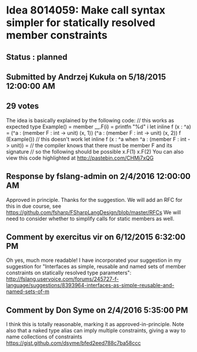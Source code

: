 # Idea 8014059: Make call syntax simpler for statically resolved member constraints #

## Status : planned

## Submitted by Andrzej Kukuła on 5/18/2015 12:00:00 AM

## 29 votes

The idea is basically explained by the following code:
// this works as expected
type Example() =
member __.F(i) = printfn "%d" i
let inline f (x : ^a) =
(^a : (member F : int -> unit) (x, 1))
(^a : (member F : int -> unit) (x, 2))
f (Example())
// this doesn't work
let inline f (x : ^a when ^a : (member F : int -> unit)) =
// the compiler knows that there must be member F and its signature
// so the following should be possible
x.F(1)
x.F(2)
You can also view this code highlighted at http://pastebin.com/CHMj7xQG


## Response by fslang-admin on 2/4/2016 12:00:00 AM

Approved in principle. Thanks for the suggestion.
We will add an RFC for this in due course, see https://github.com/fsharp/FSharpLangDesign/blob/master/RFCs
We will need to consider whether to simplify calls for static members as well.



## Comment by exercitus vir on 6/12/2015 6:32:00 PM

Oh yes, much more readable!
I have incorporated your suggestion in my suggestion for "Interfaces as simple, reusable and named sets of member constraints on statically resolved type parameters": http://fslang.uservoice.com/forums/245727-f-language/suggestions/8393964-interfaces-as-simple-reusable-and-named-sets-of-m

## Comment by Don Syme on 2/4/2016 5:35:00 PM

I think this is totally reasonable, marking it as approved-in-principle.
Note also that a naked type alias can imply multiple constraints, giving a way to name collections of constraints
https://gist.github.com/dsyme/bfed2eed788c7ba58ccc

